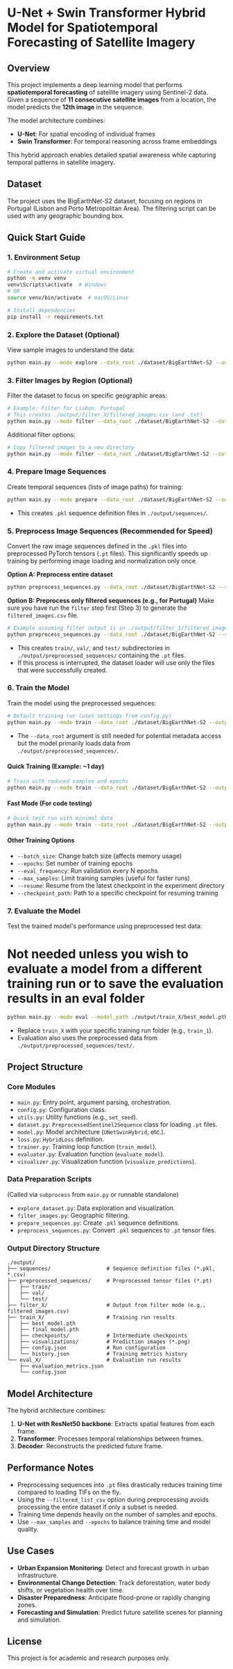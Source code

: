 # U-Net + Swin Transformer Hybrid Model for Spatiotemporal Forecasting of Satellite Imagery

## Overview
This project implements a deep learning model that performs **spatiotemporal forecasting** of satellite imagery using Sentinel-2 data. Given a sequence of **11 consecutive satellite images** from a location, the model predicts the **12th image** in the sequence.

The model architecture combines:
- **U-Net**: For spatial encoding of individual frames
- **Swin Transformer**: For temporal reasoning across frame embeddings

This hybrid approach enables detailed spatial awareness while capturing temporal patterns in satellite imagery.

## Dataset
The project uses the BigEarthNet-S2 dataset, focusing on regions in Portugal (Lisbon and Porto Metropolitan Area). The filtering script can be used with any geographic bounding box.

## Quick Start Guide

### 1. Environment Setup
```bash
# Create and activate virtual environment
python -m venv venv
venv\Scripts\activate  # Windows
# OR
source venv/bin/activate  # macOS/Linux

# Install dependencies
pip install -r requirements.txt
```

### 2. Explore the Dataset (Optional)
View sample images to understand the data:
```bash
python main.py --mode explore --data_root ./dataset/BigEarthNet-S2 --output_dir ./output --num_samples 10
```

### 3. Filter Images by Region (Optional)
Filter the dataset to focus on specific geographic areas:
```bash
# Example: Filter for Lisbon, Portugal
# This creates ./output/filter_X/filtered_images.csv (and .txt)
python main.py --mode filter --data_root ./dataset/BigEarthNet-S2 --output_dir ./output --min_lat 38.6 --max_lat 38.9 --min_lon -9.3 --max_lon -9.0
```
Additional filter options:
```bash
# Copy filtered images to a new directory
python main.py --mode filter --data_root ./dataset/BigEarthNet-S2 --output_dir ./output --min_lat 38.6 --max_lat 38.9 --min_lon -9.3 --max_lon -9.0 --copy_to Lisbon-S2
```

### 4. Prepare Image Sequences
Create temporal sequences (lists of image paths) for training:
```bash
python main.py --mode prepare --data_root ./dataset/BigEarthNet-S2 --output_dir ./output --sequence_length 11 --max_time_gap 60
```
*   This creates `.pkl` sequence definition files in `./output/sequences/`.

### 5. Preprocess Image Sequences (Recommended for Speed)
Convert the raw image sequences defined in the `.pkl` files into preprocessed PyTorch tensors (`.pt` files). This significantly speeds up training by performing image loading and normalization only once.

**Option A: Preprocess entire dataset**
```bash
python preprocess_sequences.py --data_root ./dataset/BigEarthNet-S2 --sequences_dir ./output/sequences --output_dir ./output/preprocessed_sequences --patch_size 256
```

**Option B: Preprocess only filtered sequences (e.g., for Portugal)**
Make sure you have run the `filter` step first (Step 3) to generate the `filtered_images.csv` file.
```bash
# Example assuming filter output is in ./output/filter_1/filtered_images.csv
python preprocess_sequences.py --data_root ./dataset/BigEarthNet-S2 --sequences_dir ./output/sequences --output_dir ./output/preprocessed_sequences --patch_size 256 --filtered_list_csv ./output/filter_1/filtered_images.csv
```

*   This creates `train/`, `val/`, and `test/` subdirectories in `./output/preprocessed_sequences/` containing the `.pt` files.
*   If this process is interrupted, the dataset loader will use only the files that were successfully created.

### 6. Train the Model
Train the model using the preprocessed sequences:
```bash
# Default training run (uses settings from config.py)
python main.py --mode train --data_root ./dataset/BigEarthNet-S2 --output_dir ./output
```
*   The `--data_root` argument is still needed for potential metadata access but the model primarily loads data from `./output/preprocessed_sequences/`.

#### Quick Training (Example: ~1 day)
```bash
# Train with reduced samples and epochs
python main.py --mode train --data_root ./dataset/BigEarthNet-S2 --output_dir ./output --max_samples 20000 --epochs 5
```

#### Fast Mode (For code testing)
```bash
# Quick test run with minimal data
python main.py --mode train --data_root ./dataset/BigEarthNet-S2 --output_dir ./output --fast_mode
```

#### Other Training Options
- `--batch_size`: Change batch size (affects memory usage)
- `--epochs`: Set number of training epochs
- `--eval_frequency`: Run validation every N epochs
- `--max_samples`: Limit training samples (useful for faster runs)
- `--resume`: Resume from the latest checkpoint in the experiment directory
- `--checkpoint_path`: Path to a specific checkpoint for resuming training

### 7. Evaluate the Model
Test the trained model's performance using preprocessed test data:
# Not needed unless you wish to evaluate a model from a different training run or to save the evaluation results in an eval folder
```bash
python main.py --mode eval --model_path ./output/train_X/best_model.pth --output_dir ./output
```
*   Replace `train_X` with your specific training run folder (e.g., `train_1`).
*   Evaluation also uses the preprocessed data from `./output/preprocessed_sequences/test/`.

## Project Structure

### Core Modules
- `main.py`: Entry point, argument parsing, orchestration.
- `config.py`: Configuration class.
- `utils.py`: Utility functions (e.g., `set_seed`).
- `dataset.py`: `PreprocessedSentinel2Sequence` class for loading `.pt` files.
- `model.py`: Model architecture (`UNetSwinHybrid`, etc.).
- `loss.py`: `HybridLoss` definition.
- `trainer.py`: Training loop function (`train_model`).
- `evaluator.py`: Evaluation function (`evaluate_model`).
- `visualizer.py`: Visualization function (`visualize_predictions`).

### Data Preparation Scripts
(Called via `subprocess` from `main.py` or runnable standalone)
- `explore_dataset.py`: Data exploration and visualization.
- `filter_images.py`: Geographic filtering.
- `prepare_sequences.py`: Create `.pkl` sequence definitions.
- `preprocess_sequences.py`: Convert `.pkl` sequences to `.pt` tensor files.

### Output Directory Structure
```
./output/
├── sequences/                  # Sequence definition files (*.pkl, *.csv)
├── preprocessed_sequences/     # Preprocessed tensor files (*.pt)
│   ├── train/
│   ├── val/
│   └── test/
├── filter_X/                   # Output from filter mode (e.g., filtered_images.csv)
├── train_X/                    # Training run results
│   ├── best_model.pth
│   ├── final_model.pth
│   ├── checkpoints/            # Intermediate checkpoints
│   ├── visualizations/         # Prediction images (*.png)
│   ├── config.json             # Run configuration
│   └── history.json            # Training metrics history
└── eval_X/                     # Evaluation run results
    ├── evaluation_metrics.json
    └── config.json
```

## Model Architecture
The hybrid architecture combines:
1. **U-Net with ResNet50 backbone**: Extracts spatial features from each frame.
2. **Transformer**: Processes temporal relationships between frames.
3. **Decoder**: Reconstructs the predicted future frame.

## Performance Notes
- Preprocessing sequences into `.pt` files drastically reduces training time compared to loading TIFs on the fly.
- Using the `--filtered_list_csv` option during preprocessing avoids processing the entire dataset if only a subset is needed.
- Training time depends heavily on the number of samples and epochs.
- Use `--max_samples` and `--epochs` to balance training time and model quality.

## Use Cases
- **Urban Expansion Monitoring**: Detect and forecast growth in urban infrastructure.
- **Environmental Change Detection**: Track deforestation, water body shifts, or vegetation health over time.
- **Disaster Preparedness**: Anticipate flood-prone or rapidly changing zones.
- **Forecasting and Simulation**: Predict future satellite scenes for planning and simulation.

## License
This project is for academic and research purposes only.